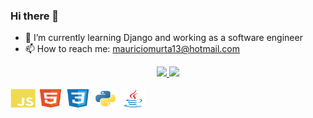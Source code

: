 ### Hi there 👋

- 🌱 I’m currently learning Django and working as a software engineer
- 📫 How to reach me: mauriciomurta13@hotmail.com

<div align="center">
  <a href="https://github.com/MMPodesta">
  <img height="185em" src="https://github-readme-stats-git-masterrstaa-rickstaa.vercel.app/api?username=MMPodesta&show_icons=true&theme=merko&include_all_commits=true&count_private=true"/>
  <img height="185em" src="https://github-readme-stats-git-masterrstaa-rickstaa.vercel.app/api/top-langs/?username=MMPodesta&langs_count=7&theme=merko&layout=compact"/></a>
</div>

<div style="display: inline_block"><br>
  <img align="center" alt="Mauricio-Js" height="30" width="40" src="https://raw.githubusercontent.com/devicons/devicon/master/icons/javascript/javascript-plain.svg">
  <img align="center" alt="Mauricio-HTML" height="30" width="40" src="https://raw.githubusercontent.com/devicons/devicon/master/icons/html5/html5-original.svg">
  <img align="center" alt="Mauricio-CSS" height="30" width="40" src="https://raw.githubusercontent.com/devicons/devicon/master/icons/css3/css3-original.svg">
  <img align="center" alt="Mauricio-Python" height="30" width="40" src="https://raw.githubusercontent.com/devicons/devicon/master/icons/python/python-original.svg">
  <img align="center" alt="Mauricio-Python" height="30" width="40" src="https://raw.githubusercontent.com/devicons/devicon/master/icons/java/java-original.svg">
</div>
